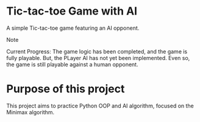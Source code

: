 # Tic-tac-toe Game with AI

A simple Tic-tac-toe game featuring an AI opponent.

> [!NOTE]
> Current Progress: 
> The game logic has been completed, and the game is fully playable. But, the PLayer AI has not yet been implemented.
> Even so, the game is still playable against a human opponent.

# Purpose of this project

This project aims to practice Python OOP and AI algorithm, focused on the Minimax algorithm.

